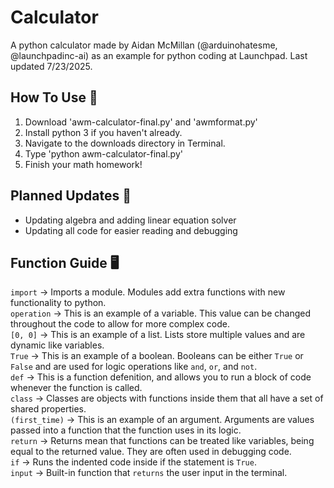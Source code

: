 # Calculator

A python calculator made by Aidan McMillan (@arduinohatesme, @launchpadinc-ai) as an example for python coding at Launchpad. Last updated 7/23/2025.

## How To Use 🤔

1. Download 'awm-calculator-final.py' and 'awmformat.py'
2. Install python 3 if you haven't already.
3. Navigate to the downloads directory in Terminal.
4. Type 'python awm-calculator-final.py'
5. Finish your math homework!

## Planned Updates 🧠

- Updating algebra and adding linear equation solver
- Updating all code for easier reading and debugging

## Function Guide 🖥️

`import`       -> Imports a module. Modules add extra functions with new functionality to python. \
`operation`    -> This is an example of a variable. This value can be changed throughout the code to allow for more complex code. \
`[0, 0]`       -> This is an example of a list. Lists store multiple values and are dynamic like variables. \
`True`         -> This is an example of a boolean. Booleans can be either `True` or `False` and are used for logic operations like `and`, `or`, and `not`. \
`def`          -> This is a function defenition, and allows you to run a block of code whenever the function is called. \
`class`        -> Classes are objects with functions inside them that all have a set of shared properties. \
`(first_time)` -> This is an example of an argument. Arguments are values passed into a function that the function uses in its logic. \
`return`       -> Returns mean that functions can be treated like variables, being equal to the returned value. They are often used in debugging code. \
`if`           -> Runs the indented code inside if the statement is `True`. \
`input`        -> Built-in function that `returns` the user input in the terminal.
